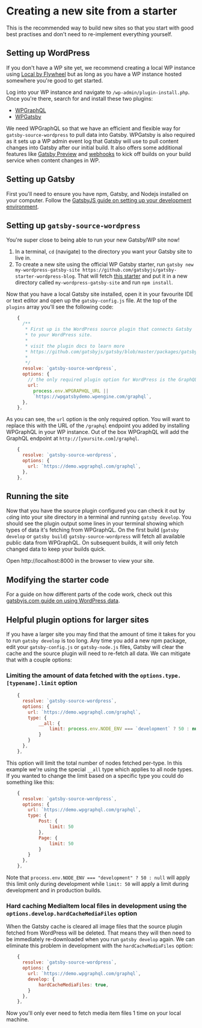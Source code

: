 # Creating a new site from a starter

This is the recommended way to build new sites so that you start with good best practises and don't need to re-implement everything yourself.

## Setting up WordPress

If you don't have a WP site yet, we recommend creating a local WP instance using [Local by Flywheel](https://localwp.com/) but as long as you have a WP instance hosted somewhere you're good to get started.

Log into your WP instance and navigate to `/wp-admin/plugin-install.php`. Once you're there, search for and install these two plugins:

- [WPGraphQL](https://wordpress.org/plugins/wp-graphql/)
- [WPGatsby](https://wordpress.org/plugins/wp-gatsby/)

We need WPGraphQL so that we have an efficient and flexible way for `gatsby-source-wordpress` to pull data into Gatsby.
WPGatsby is also required as it sets up a WP admin event log that Gatsby will use to pull content changes into Gatsby after our initial build. It also offers some additional features like [Gatsby Preview](../features/preview.md) and [webhooks](./configuring-wp-gatsby.md) to kick off builds on your build service when content changes in WP.

## Setting up Gatsby

First you'll need to ensure you have npm, Gatsby, and Nodejs installed on your computer. Follow the [GatsbyJS guide on setting up your development environment](https://www.gatsbyjs.com/docs/tutorial/part-zero/).

## Setting up `gatsby-source-wordpress`

You're super close to being able to run your new Gatsby/WP site now!

1. In a terminal, `cd` (navigate) to the directory you want your Gatsby site to live in.
2. To create a new site using the official WP Gatsby starter, run `gatsby new my-wordpress-gatsby-site https://github.com/gatsbyjs/gatsby-starter-wordpress-blog`. That will fetch [this starter](https://github.com/gatsbyjs/gatsby-starter-wordpress-blog) and put it in a new directory called `my-wordpress-gatsby-site` and run `npm install`.

Now that you have a local Gatsby site installed, open it in your favourite IDE or text editor and open up the `gatsby-config.js` file.
At the top of the `plugins` array you'll see the following code:

```js
    {
      /**
       * First up is the WordPress source plugin that connects Gatsby
       * to your WordPress site.
       *
       * visit the plugin docs to learn more
       * https://github.com/gatsbyjs/gatsby/blob/master/packages/gatsby-source-wordpress/README.md
       *
       */
      resolve: `gatsby-source-wordpress`,
      options: {
        // the only required plugin option for WordPress is the GraphQL url.
        url:
          process.env.WPGRAPHQL_URL ||
          `https://wpgatsbydemo.wpengine.com/graphql`,
      },
    },
```

As you can see, the `url` option is the only required option. You will want to replace this with the URL of the `/graphql` endpoint you added by installing WPGraphQL in your WP instance. Out of the box WPGraphQL will add the GraphQL endpoint at `http://[yoursite.com]/graphql`.

```js
    {
      resolve: `gatsby-source-wordpress`,
      options: {
        url: `https://demo.wpgraphql.com/graphql`,
      },
    },
```

## Running the site

Now that you have the source plugin configured you can check it out by `cd`ing into your site directory in a terminal and running `gatsby develop`. You should see the plugin output some lines in your terminal showing which types of data it's fetching from WPGraphQL. On the first build (`gatsby develop` or `gatsby build`) `gatsby-source-wordpress` will fetch all available public data from WPGraphQL. On subsequent builds, it will only fetch changed data to keep your builds quick.

Open http://localhost:8000 in the browser to view your site.

## Modifying the starter code

For a guide on how different parts of the code work, check out this [gatsbyjs.com guide on using WordPress data](https://www.gatsbyjs.com/docs/how-to/sourcing-data/sourcing-from-wordpress/#using-wordpress-data).

## Helpful plugin options for larger sites

If you have a larger site you may find that the amount of time it takes for you to run `gatsby develop` is too long. Any time you add a new npm package, edit your `gatsby-config.js` or `gatsby-node.js` files, Gatsby will clear the cache and the source plugin will need to re-fetch all data. We can mitigate that with a couple options:

### Limiting the amount of data fetched with the `options.type.[typename].limit` option

```js
    {
      resolve: `gatsby-source-wordpress`,
      options: {
        url: `https://demo.wpgraphql.com/graphql`,
        type: {
            __all: {
                limit: process.env.NODE_ENV === `development` ? 50 : null
            }
        }
      },
    },
```

This option will limit the total number of nodes fetched per-type. In this example we're using the special `__all` type which applies to all node types. If you wanted to change the limit based on a specific type you could do something like this:

```js
    {
      resolve: `gatsby-source-wordpress`,
      options: {
        url: `https://demo.wpgraphql.com/graphql`,
        type: {
            Post: {
                limit: 50
            },
            Page: {
                limit: 50
            }
        }
      },
    },
```

Note that `process.env.NODE_ENV === "development" ? 50 : null` will apply this limit only during development while `limit: 50` will apply a limit during development and in production builds.

### Hard caching MediaItem local files in development using the `options.develop.hardCacheMediaFiles` option

When the Gatsby cache is cleared all image files that the source plugin fetched from WordPress will be deleted. That means they will then need to be immediately re-downloaded when you run `gatsby develop` again. We can eliminate this problem in development with the `hardCacheMediaFiles` option:

```js
    {
      resolve: `gatsby-source-wordpress`,
      options: {
        url: `https://demo.wpgraphql.com/graphql`,
        develop: {
            hardCacheMediaFiles: true,
        }
      },
    },
```

Now you'll only ever need to fetch media item files 1 time on your local machine.
